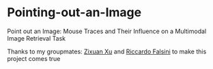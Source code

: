 # Pointing-out-an-Image
Point out an Image: Mouse Traces and Their Influence on a Multimodal Image Retrieval Task

Thanks to my groupmates: [Zixuan Xu](https://github.com/xuzixuan1998) and [Riccardo Falsini](https://github.com/rfalsini) to make this project comes true
